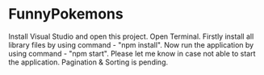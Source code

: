 # FunnyPokemons
Install Visual Studio and open this project.
Open Terminal.
Firstly install all library files by using command - "npm install".
Now run the application by using command - "npm start". Please let me know in case not able to start the application.
Pagination & Sorting is pending. 
